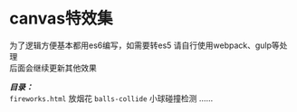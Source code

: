 # canvas特效集
为了逻辑方便基本都用es6编写，如需要转es5 请自行使用webpack、gulp等处理<br>
后面会继续更新其他效果

***目录：***<br>
`fireworks.html` 放烟花
`balls-collide` 小球碰撞检测
……
